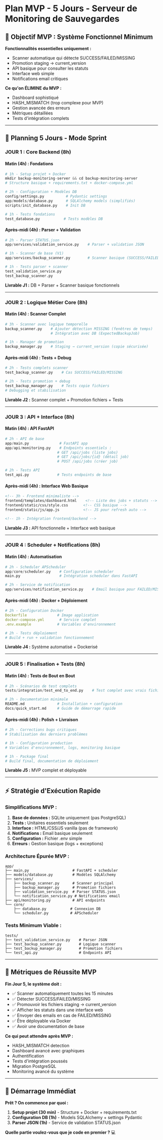# Plan MVP - 5 Jours - Serveur de Monitoring de Sauvegardes

## 🎯 **Objectif MVP : Système Fonctionnel Minimum**

**Fonctionnalités essentielles uniquement :**
- Scanner automatique qui détecte SUCCESS/FAILED/MISSING
- Promotion staging → current_version
- API basique pour consulter les statuts
- Interface web simple
- Notifications email critiques

**Ce qu'on ÉLIMINE du MVP :**
- Dashboard sophistiqué
- HASH_MISMATCH (trop complexe pour MVP)
- Gestion avancée des erreurs
- Métriques détaillées
- Tests d'intégration complets

---

## 📅 **Planning 5 Jours - Mode Sprint**

### **JOUR 1 : Core Backend (8h)**

#### Matin (4h) : Fondations
```python
# 1h - Setup projet + Docker
mkdir backup-monitoring-server && cd backup-monitoring-server
# Structure basique + requirements.txt + docker-compose.yml

# 2h - Configuration + Modèles DB
config/settings.py          # Pydantic settings
app/models/database.py      # SQLAlchemy models (simplifiés)
scripts/init_database.py    # Init DB

# 1h - Tests fondations
test_database.py           # Tests modèles DB
```

#### Après-midi (4h) : Parser + Validation
```python
# 2h - Parser STATUS.json
app/services/validation_service.py    # Parser + validation JSON

# 1h - Scanner de base (V1)
app/services/backup_scanner.py        # Scanner basique (SUCCESS/FAILED seulement)

# 1h - Tests parser + scanner
test_validation_service.py
test_backup_scanner.py
```

**Livrable J1 :** DB + Parser + Scanner basique fonctionnels

---

### **JOUR 2 : Logique Métier Core (8h)**

#### Matin (4h) : Scanner Complet
```python
# 3h - Scanner avec logique temporelle
backup_scanner.py    # Ajouter détection MISSING (fenêtres de temps)
                     # Intégration avec DB (ExpectedBackupJob)

# 1h - Manager de promotion
backup_manager.py    # Staging → current_version (copie sécurisée)
```

#### Après-midi (4h) : Tests + Debug
```python
# 2h - Tests complets scanner
test_backup_scanner.py    # Cas SUCCESS/FAILED/MISSING

# 2h - Tests promotion + debug
test_backup_manager.py    # Tests copie fichiers
# Debugging et stabilisation
```

**Livrable J2 :** Scanner complet + Promotion fichiers + Tests

---

### **JOUR 3 : API + Interface (8h)**

#### Matin (4h) : API FastAPI
```python
# 2h - API de base
app/main.py              # FastAPI app
app/api/monitoring.py    # Endpoints essentiels :
                        # GET /api/jobs (liste jobs)
                        # GET /api/jobs/{id} (détail job)
                        # POST /api/jobs (créer job)

# 2h - Tests API
test_api.py             # Tests endpoints de base
```

#### Après-midi (4h) : Interface Web Basique
```html
<!-- 3h - Frontend minimaliste -->
frontend/templates/dashboard.html    <!-- Liste des jobs + statuts -->
frontend/static/css/style.css       <!-- CSS basique -->
frontend/static/js/app.js           <!-- JS pour refresh auto -->

<!-- 1h - Intégration frontend/backend -->
```

**Livrable J3 :** API fonctionnelle + Interface web basique

---

### **JOUR 4 : Scheduler + Notifications (8h)**

#### Matin (4h) : Automatisation
```python
# 2h - Scheduler APScheduler
app/core/scheduler.py    # Configuration scheduler
main.py                  # Intégration scheduler dans FastAPI

# 2h - Service de notification
app/services/notification_service.py    # Email basique pour FAILED/MISSING
```

#### Après-midi (4h) : Docker + Déploiement
```yaml
# 2h - Configuration Docker
Dockerfile              # Image application
docker-compose.yml       # Service complet
.env.example            # Variables d'environnement

# 2h - Tests déploiement
# Build + run + validation fonctionnement
```

**Livrable J4 :** Système automatisé + Dockerisé

---

### **JOUR 5 : Finalisation + Tests (8h)**

#### Matin (4h) : Tests de Bout en Bout
```python
# 2h - Scénarios de test complets
tests/integration/test_end_to_end.py    # Test complet avec vrais fichiers

# 2h - Documentation minimale
README.md               # Installation + configuration
docs/quick_start.md     # Guide de démarrage rapide
```

#### Après-midi (4h) : Polish + Livraison
```python
# 2h - Corrections bugs critiques
# Stabilisation des derniers problèmes

# 1h - Configuration production
# Variables d'environnement, logs, monitoring basique

# 1h - Package final
# Build final, documentation de déploiement
```

**Livrable J5 :** MVP complet et déployable

---

## ⚡ **Stratégie d'Exécution Rapide**

### **Simplifications MVP :**

1. **Base de données :** SQLite uniquement (pas PostgreSQL)
2. **Tests :** Unitaires essentiels seulement
3. **Interface :** HTML/CSS/JS vanilla (pas de framework)
4. **Notifications :** Email basique seulement
5. **Configuration :** Fichier .env simple
6. **Erreurs :** Gestion basique (logs + exceptions)

### **Architecture Épurée MVP :**
```
app/
├── main.py                    # FastAPI + scheduler
├── models/database.py         # Modèles SQLAlchemy
├── services/
│   ├── backup_scanner.py      # Scanner principal
│   ├── backup_manager.py      # Promotion fichiers
│   ├── validation_service.py  # Parser STATUS.json
│   └── notification_service.py # Notifications email
├── api/monitoring.py          # API endpoints
└── core/
    ├── database.py           # Connexion DB
    └── scheduler.py          # APScheduler
```

### **Tests Minimum Viable :**
```
tests/
├── test_validation_service.py    # Parser JSON
├── test_backup_scanner.py        # Logique scanner
├── test_backup_manager.py        # Promotion fichiers
└── test_api.py                   # Endpoints API
```

---

## 🎯 **Métriques de Réussite MVP**

**Fin Jour 5, le système doit :**
- ✅ Scanner automatiquement toutes les 15 minutes
- ✅ Détecter SUCCESS/FAILED/MISSING
- ✅ Promouvoir les fichiers staging → current_version
- ✅ Afficher les statuts dans une interface web
- ✅ Envoyer des emails en cas de FAILED/MISSING
- ✅ Être déployable via Docker
- ✅ Avoir une documentation de base

**Ce qui peut attendre après MVP :**
- HASH_MISMATCH detection
- Dashboard avancé avec graphiques
- Authentification
- Tests d'intégration poussés
- Migration PostgreSQL
- Monitoring avancé du système

---

## 🚀 **Démarrage Immédiat**

**Prêt ? On commence par quoi :**

1. **Setup projet (30 min)** - Structure + Docker + requirements.txt
2. **Configuration DB (1h)** - Models SQLAlchemy + settings Pydantic  
3. **Parser JSON (1h)** - Service de validation STATUS.json

**Quelle partie voulez-vous que je code en premier ?** 💻
